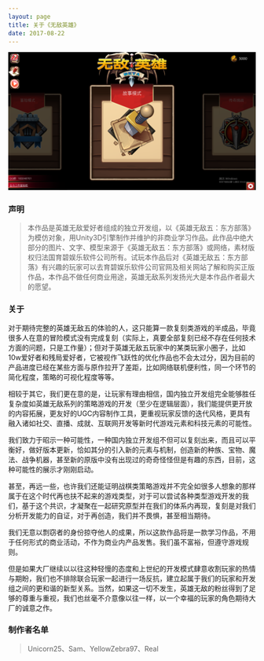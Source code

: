 ```yaml
---
layout: page
title: 关于《无敌英雄》
date: 2017-08-22 
---
```


<img src="/images/h5r-main.png" alt="img"/>

### 声明
>本作品是英雄无敌爱好者组成的独立开发组，以《英雄无敌五：东方部落》为模仿对象，用Unity3D引擎制作并维护的非商业学习作品。此作品中绝大部分的图片、文字、模型来源于《英雄无敌五：东方部落》或网络，素材版权归法国育碧娱乐软件公司所有。试玩本作品后对《英雄无敌五：东方部落》有兴趣的玩家可以去育碧娱乐软件公司官网及相关网站了解和购买正版作品，本作品不做任何商业用途，英雄无敌系列发扬光大是本作品作者最大的愿望。

### 关于
对于期待完整的英雄无敌五的体验的人，这只能算一款复刻类游戏的半成品，毕竟很多人在意的冒险模式没有完成复刻（实际上，真要全部复刻已经不存在任何技术方面的问题，只是工作量）；但对于英雄无敌五玩家中的某类玩家小圈子，比如10w爱好者和残局爱好者，它被视作飞跃性的优化作品也不会太过分，因为目前的产品进度已经在某些方面与原作拉开了差距，比如网络联机便利性，同一个环节的简化程度，策略的可视化程度等等。

相较于其它，我们更在意的是，让玩家有理由相信，国内独立开发组完全能够胜任复杂度如英雄无敌系列的策略游戏的开发（至少在逻辑层面），我们能提供更开放的内容拓展，更友好的UGC内容制作工具，更重视玩家反馈的迭代风格，更具有融入诸如社交、直播、成就、互联网开发等新时代游戏元素和科技元素的可能性。

我们致力于昭示一种可能性，一种国内独立开发组不但可以复刻出来，而且可以平衡好，做好版本更新，恰如其分的引入新的元素与机制，创造新的种族、宝物、魔法、战争机器，甚至新的原版中没有出现过的奇奇怪怪但是有趣的东西，目前，这种可能性的展示才刚刚启动。

甚至，再远一些，也许我们还能证明战棋类策略游戏并不完全如很多人想象的那样属于在这个时代再也扶不起来的游戏类型，对于可以尝试各种类型游戏开发的我们，基于这个共识，才凝聚在一起研究原型并在我们的体系内再现，复刻是对我们分析开发能力的自证，对于再创造，我们并不畏惧，甚至相当期待。

我们无意以剽窃者的身份掠夺他人的成果，所以这款作品将是一款学习作品，不用于任何形式的商业活动，不作为商业内产品发售。我们虽不富裕，但遵守游戏规则。

但是如果大厂继续以以往这种轻慢的态度和上世纪的开发模式肆意收割玩家的热情与期盼，我们也不排除联合玩家一起进行一场反抗，建立起属于我们的玩家和开发组之间的更和谐的新型关系。当然，如果这一切不发生，英雄无敌的粉丝得到了足够的尊重与重视，我们也丝毫不介意像以往一样，以一个幸福的玩家的角色期待大厂的诚意之作。

### 制作者名单
>Unicorn25、Sam、YellowZebra97、Real